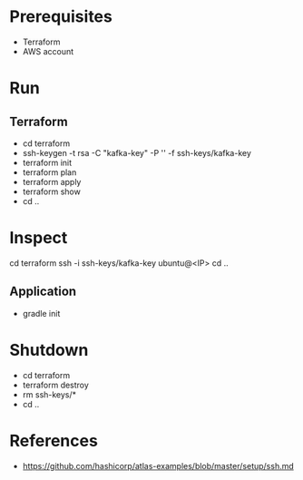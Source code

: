 # Prerequisites
- Terraform
- AWS account


# Run
## Terraform
- cd terraform
- ssh-keygen -t rsa -C "kafka-key" -P '' -f ssh-keys/kafka-key
- terraform init
- terraform plan
- terraform apply
- terraform show
- cd ..

# Inspect
cd terraform
ssh -i ssh-keys/kafka-key ubuntu@\<IP\>
cd ..

## Application
- gradle init


# Shutdown
- cd terraform
- terraform destroy
- rm ssh-keys/*
- cd ..

# References
- https://github.com/hashicorp/atlas-examples/blob/master/setup/ssh.md

